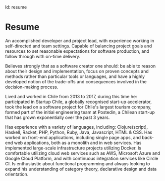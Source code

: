 Id: resume

# Resume

An accomplished developer and project lead, with experience working in self-directed and team settings. Capable of balancing project goals and resources to set reasonable expectations for software production, and follow through with on-time delivery.

Believes strongly that as a software creator one should: be able to reason about their design and implementation, focus on proven concepts and methods rather than particular tools or languages, and have a highly developed notion of the trade-offs and consequences involved in the decision-making process.

Lived and worked in Chile from 2013 to 2017, during this time he: participated in Startup Chile, a globally recognised start-up accelerator, took the lead on a software project for Chile's largest tourism company, formed part of the initial engineering team at Postedin, a Chilean start-up that has grown exponentially over the past 3 years.

Has experience with a variety of languages, including: Clojure(script), Haskell, Racket, PHP, Python, Ruby, Java, Javascript, HTML & CSS. Has worked on front-end applications, including single page apps, and back-end web applications, both as a monolith and in web services. Has implemented large-scale infrastructure projects utilizing Docker. Is comfortable utilizing cloud web services such as AWS, Microsoft Azure and Google Cloud Platform, and with continuous integration services like Circle CI. Is enthusiastic about functional programming and always looking to expand his understanding of category theory, declarative design and data orientation.